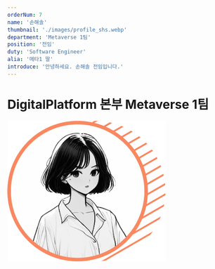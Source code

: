 ```yaml
---
orderNum: 7
name: '손해솔'
thumbnail: './images/profile_shs.webp'
department: 'Metaverse 1팀'
position: '전임'
duty: 'Software Engineer'
alia: '메타1 딸'
introduce: '안녕하세요. 손해솔 전임입니다.'
---
```


# DigitalPlatform 본부 Metaverse 1팀

![Git Commit Message Example](images/profile_shs.webp)
